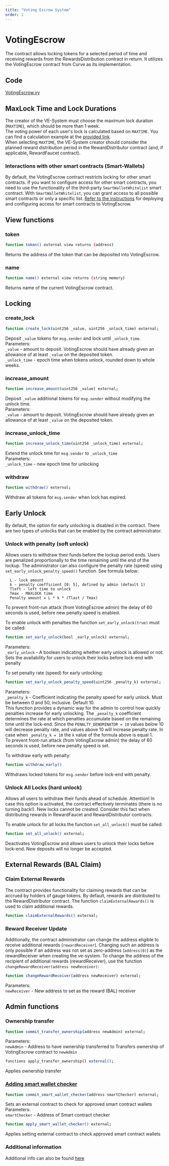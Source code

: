 ```yaml
---
title: "Voting Escrow System"
order: 1
---
```


# VotingEscrow
The contract allows locking tokens for a selected period of time and receiving rewards from the RewardsDistribution contract in return. It utilizes the VotingEscrow contract from Curve as its implementation.

## Code  
[VotingEscrow.vy](../contracts/VotingEscrow.vy)  


## MaxLock Time and Lock Durations
The creator of the VE-System must choose the maximum lock duration (`MAXTIME`), which should be more than 1 week.  
The voting power of each user's lock is calculated based on `MAXTIME`. You can find a calculation example at the [provided link](https://docs.curve.fi/curve_dao/voting-escrow/voting-escrow/).  
When selecting `MAXTIME`, the VE-System creator should consider the planned reward distribution period in the RewardDistributor contract (and, if applicable, RewardFaucet contract).  


### Interactions with other smart contracts (Smart-Wallets)
By default, the VotingEscrow contract restricts locking for other smart contracts. If you want to configure access for other smart contracts, you need to use the functionality of the third-party `SmartWalletWhitelist` smart contract. With `SmartWalletWhitelist`, you can grant access to all possible smart contracts or only a specific list. [Refer to the instructions](./misc_docs/SmartWalletWhitelist.md) for deploying and configuring access for smart contracts to VotingEscrow.


## View functions
### token
```sh
function token() external view returns (address)
```
Returns the address of the token that can be deposited into VotingEscrow.  

### name
```sh
function name() external view returns (string memory)
```
Returns name of the current VotingEscrow contract.  


## Locking
### create_lock
```sh
function create_lock(uint256 _value, uint256 _unlock_time) external;
```
Deposit `_value` tokens for `msg.sender` and lock until `_unlock_time`.  
Parameters:  
`_value` - amount to deposit. VotingEscrow should have already given an allowance of at least `_value` on the deposited token.  
`_unlock_time` - epoch time when tokens unlock, rounded down to whole weeks.  

### increase_amount
```sh
function increase_amount(uint256 _value) external;
```
Deposit `_value` additional tokens for `msg.sender` without modifying the unlock time.  
Parameters:  
`_value` - amount to deposit. VotingEscrow should have already given an allowance of at least `_value` on the deposited token.  

### increase_unlock_time
```sh
function increase_unlock_time(uint256 _unlock_time) external;
```
Extend the unlock time for `msg.sender` to `_unlock_time`  
Parameters:  
`_unlock_time` - new epoch time for unlocking

### withdraw
```sh
function withdraw() external;
```
Withdraw all tokens for `msg.sender` when lock has expired.


## Early Unlock
By default, the option for early unlocking is disabled in the contract.
There are two types of unlocks that can be enabled by the contract administrator.

### Unlock with penalty (soft unlock)
Allows users to withdraw their funds before the lockup period ends. Users are penalized proportionally to the time remaining until the end of the lockup. The administrator can also configure the penalty rate (speed) using `set_early_unlock_penalty_speed()` function. See formula below:  
```
  L - lock amount
  k - penalty coefficient [0: 5], defined by admin (default 1)
  Tleft - left time to unlock
  Tmax - MAXLOCK time
  Penalty amount = L * k * (Tlast / Tmax)
```  
To prevent front-run attack (from VotingEscrow admin) the delay of 60 seconds is used, before new penalty speed is enabled.  

To enable unlock with penalties the function `set_early_unlock(true)` must be called:
```sh
function set_early_unlock(bool _early_unlock) external;
```
Parameters:  
`_early_unlock` - A boolean indicating whether early unlock is allowed or not.
Sets the availability for users to unlock their locks before lock-end with penalty  


To set penalty rate (speed) for early unlocking:
```sh
function set_early_unlock_penalty_speed(uint256 _penalty_k) external;
```  
Parameters:  
`_penalty_k` - Coefficient indicating the penalty speed for early unlock. Must be between 0 and 50, inclusive. Default 10.  
This function provides a dynamic way for the admin to control how quickly penalties increase for early unlocking. The `_penalty_k` coefficient determines the rate at which penalties accumulate based on the remaining time until the lock-end. Since the `PENALTY_DENOMINATOR = 10` values below 10 will decrease penalty rate, and values above 10 will increase penalty rate. In case when `_penalty_k = 10` the `k` value of the formula above is equal 1.  
To prevent front-run attack (from VotingEscrow admin) the delay of 60 seconds is used, before new penalty speed is set.  


To withdraw early with penalty:  
```sh
function withdraw_early()
```
Withdraws locked tokens for `msg.sender` before lock-end with penalty.


### Unlock All Locks (hard unlock)
Allows all users to withdraw their funds ahead of schedule. Attention! In case this option is activated, the contract effectively terminates (there is no turning back!). New locks cannot be created. Consider this fact when distributing rewards in RewardFaucet and RewardDistributor contracts.  

To enable unlock for all locks the function `set_all_unlock()` must be called:
```sh
function set_all_unlock() external;
```
Deactivates VotingEscrow and allows users to unlock their locks before lock-end. New deposits will no longer be accepted.


## External Rewards (BAL Claim)  
### Claim External Rewards  
The contract provides functionality for claiming rewards that can be accrued by holders of gauge tokens. By default, rewards are distributed to the RewardDistributor contract. The function `claimExternalRewards()` is used to claim additional rewards.  
```sh
function claimExternalRewards() external;
```  

### Reward Receiver Update
Additionally, the contract administrator can change the address eligible to receive additional rewards (`rewardReceiver`). Changing such an address is only possible if an address was not set as zero-address (`address(0)`) as the rewardReceiver when creating the ve-system. To change the address of the recipient of additional rewards (rewardReceiver), use the function `changeRewardReceiver(address newReceiver)`:
```sh
function changeRewardReceiver(address newReceiver) external;
```  
Parameters:  
`newReceiver` - New address to set as the reward (BAL) receiver  


## Admin functions

### Ownership transfer
```sh
function commit_transfer_ownership(address newAdmin) external;
```
Parameters:  
`newAdmin` - Address to have ownership transferred to
Transfers ownership of VotingEscrow contract to `newAdmin`  

```sh
functions apply_transfer_ownership() external();
```
Applies ownership transfer  
  

### [Adding smart wallet checker](./misc_docs/SmartWalletWhitelist.md)  
```sh
function commit_smart_wallet_checker(address smartChecker) external;
```
Sets an external contract to check for approved smart contract wallets  
Parameters:  
`smartChecker` - Address of Smart contract checker


```sh
function apply_smart_wallet_checker() external;
```
Applies setting external contract to check approved smart contract wallets


### Additional information
Additional info can also be found [here](https://docs.curve.fi/curve_dao/voting-escrow/voting-escrow/)  
